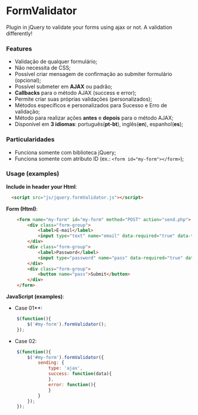 # FormValidator
Plugin in jQuery to validate your forms using ajax or not. A validation differently!

### Features
* Validação de qualquer formulário;
* Não necessita de CSS;
* Possível criar mensagem de confirmação ao submiter formulário (opcional);
* Possível submeter em **AJAX** ou padrão;
* **Callbacks** para o método AJAX (success e error);
* Permite criar suas próprias validações (personalizados);
* Métodos específicos e personalizados para Sucesso e Erro de validação;
* Método para realizar ações **antes** e **depois** para o método AJAX;
* Disponível em **3 idiomas**: português(**pt-bt**), inglês(**en**), espanhol(**es**);

### Particularidades
* Funciona somente com biblioteca jQuery;
* Funciona somente com atributo ID (ex.: ``` <form id="my-form"></form> ```);

### Usage (examples)
**Include in header your Html**:
```html
  <script src="js/jquery.formValidator.js"></script>
```
**Form (Html)**:
```html
    <form name="my-form" id="my-form" method="POST" action="send.php">
        <div class="form-group">
            <label>E-mail</label>
            <input type="text" name="email" data-required="true" data-title="E-mail" />
        </div>
        <div class="form-group">
            <label>Password</label>
            <input type="password" name="pass" data-required="true" data-title="Password" />
        </div>
        <div class="form-group">
            <button name="pass">Submit</button>
        </div>
    </form>
```
 **JavaScript (examples)**:
 - Case 01**:
```javascript
    $(function(){
        $('#my-form').formValidator();
    });
```
 - Case 02:
```javascript
    $(function(){
        $('#my-form').formValidator({
            sending: {
                type: 'ajax',
                success: function(data){
                },
                error: function(){
                }
            }
        });
    });
```
